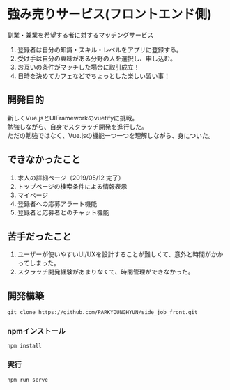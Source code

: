 # 強み売りサービス(フロントエンド側)
副業・兼業を希望する者に対するマッチングサービス
1. 登録者は自分の知識・スキル・レベルをアプリに登録する。
2. 受け手は自分の興味がある分野の人を選択し、申し込む。
3. お互いの条件がマッチした場合に取引成立！
4. 日時を決めてカフェなどでちょっとした楽しい習い事！

## 開発目的
新しくVue.jsとUIFrameworkのvuetifyに挑戦。  
勉強しながら、自身でスクラッチ開発を進行した。  
ただの勉強ではなく、Vue.jsの機能一つ一つを理解しながら、身についた。  

## できなかったこと
1. 求人の詳細ページ（2019/05/12 完了）
2. トップページの検索条件による情報表示
3. マイぺージ
4. 登録者への応募アラート機能
5. 登録者と応募者とのチャット機能

## 苦手だったこと
1. ユーザーが使いやすいUI/UXを設計することが難しくて、意外と時間がかかってしまった。
2. スクラッチ開発経験があまりなくて、時間管理ができなかった。

## 開発構築
```
git clone https://github.com/PARKYOUNGHYUN/side_job_front.git
```

### npmインストール
```
npm install
```

### 実行
```
npm run serve
```
